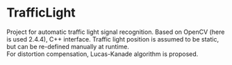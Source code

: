 TrafficLight
============

Project for automatic traffic light signal recognition. Based on OpenCV (here is used 2.4.4), C++ interface. Traffic light position is assumed to be static, but can be re-defined manually at runtime.<br/>
For distortion compensation, Lucas-Kanade algorithm is proposed.
